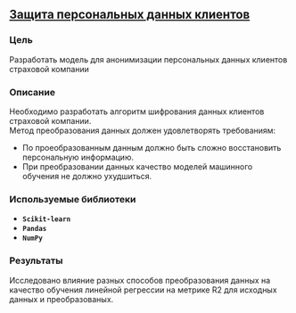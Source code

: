 ## [Защита персональных данных клиентов](https://nbviewer.org/github/hairymax/Yandex.Practicum.DataScience/blob/main/09%20%D0%97%D0%B0%D1%89%D0%B8%D1%82%D0%B0%20%D0%BF%D0%B5%D1%80%D1%81%D0%BE%D0%BD%D0%B0%D0%BB%D1%8C%D0%BD%D1%8B%D1%85%20%D0%B4%D0%B0%D0%BD%D0%BD%D1%8B%D1%85%20%D0%BA%D0%BB%D0%B8%D0%B5%D0%BD%D1%82%D0%BE%D0%B2/project9.ipynb)


### Цель

Разработать модель для анонимизации персональных данных клиентов страховой компании

### Описание

Необходимо разработать алгоритм шифрования данных клиентов страховой компании.   
Метод преобразования данных должен удовлетворять требованиям:
- По проеобразованным данным должно быть сложно восстановить персональную информацию. 
- При преобразовании данных качество моделей машинного обучения не должно ухудшиться.

### Используемые библиотеки
- **`Scikit-learn`**
- **`Pandas`**
- **`NumPy`**

### Результаты
Исследовано влияние разных способов преобразования данных на качество обучения линейной регрессии на метрике R2 для исходных данных и преобразованых.

